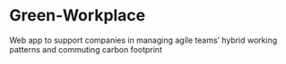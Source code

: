 # Green-Workplace
Web app to support companies in managing agile teams’ hybrid working patterns and commuting carbon footprint
